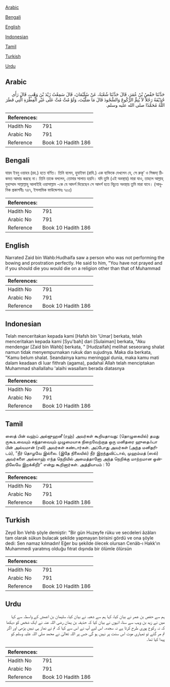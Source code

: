 [Arabic](#arabic)

[Bengali](#bengali)

[English](#english)

[Indonesian](#indonesian)

[Tamil](#tamil)

[Turkish](#turkish)

[Urdu](#urdu)

## Arabic


<div dir="rtl" lang="ar" style={{fontSize:'larger',backgroundColor:'#f8f9fa',padding:20}}>
حَدَّثَنَا حَفْصُ بْنُ عُمَرَ، قَالَ حَدَّثَنَا شُعْبَةُ، عَنْ سُلَيْمَانَ، قَالَ سَمِعْتُ زَيْدَ بْنَ وَهْبٍ، قَالَ رَأَى حُذَيْفَةُ رَجُلاً لاَ يُتِمُّ الرُّكُوعَ وَالسُّجُودَ قَالَ مَا صَلَّيْتَ، وَلَوْ مُتَّ مُتَّ عَلَى غَيْرِ الْفِطْرَةِ الَّتِي فَطَرَ اللَّهُ مُحَمَّدًا صلى الله عليه وسلم‏.‏
</div>
<div style={{backgroundColor:'#f8f9fa',padding:20, marginBottom: 10}}><table> <thead> <tr> <th>References:</th> <th></th> </tr> </thead> <tbody><tr><td>Hadith No</td><td>791</td></tr><tr><td>Arabic No</td><td>791</td></tr><tr><td>Reference</td><td>Book 10 Hadith 186</td></tr></tbody></table></div>

## Bengali


<div dir="ltr" lang="bn" style={{fontSize:'larger',backgroundColor:'#f8f9fa',padding:20}}>
যায়দ ইবনু ওয়াহব (রহ.) হতে বর্ণিত। তিনি বলেন, হুযাইফা (রাযি.) এক ব্যক্তিকে দেখলেন যে, সে রুকূ‘ ও সিজদা্ ঠিকমত আদায় করছে না। তিনি তাকে বললেন, তোমার সালাত হয়নি। যদি তুমি (এই অবস্থায়) মারা যাও, তাহলে আল্লাহ্ মুহাম্মাদ সাল্লাল্লাহু আলাইহি ওয়াসাল্লাম -কে যে আদর্শ দিয়েছেন সে আদর্শ হতে বিচ্যুত অবস্থায় তুমি মারা যাবে। (আধুনিক প্রকাশনীঃ ৭৪৭, ইসলামিক ফাউন্ডেশনঃ ৭৫৫)
</div>
<div style={{backgroundColor:'#f8f9fa',padding:20, marginBottom: 10}}><table> <thead> <tr> <th>References:</th> <th></th> </tr> </thead> <tbody><tr><td>Hadith No</td><td>791</td></tr><tr><td>Arabic No</td><td>791</td></tr><tr><td>Reference</td><td>Book 10 Hadith 186</td></tr></tbody></table></div>

## English


<div dir="ltr" lang="en" style={{fontSize:'larger',backgroundColor:'#f8f9fa',padding:20}}>
Narrated Zaid bin Wahb:Hudhaifa saw a person who was not performing the bowing and prostration perfectly. He said to him, "You have not prayed and if you should die you would die on a religion other than that of Muhammad
</div>
<div style={{backgroundColor:'#f8f9fa',padding:20, marginBottom: 10}}><table> <thead> <tr> <th>References:</th> <th></th> </tr> </thead> <tbody><tr><td>Hadith No</td><td>791</td></tr><tr><td>Arabic No</td><td>791</td></tr><tr><td>Reference</td><td>Book 10 Hadith 186</td></tr></tbody></table></div>

## Indonesian


<div dir="ltr" lang="id" style={{fontSize:'larger',backgroundColor:'#f8f9fa',padding:20}}>
Telah menceritakan kepada kami [Hafsh bin 'Umar] berkata, telah menceritakan kepada kami [Syu'bah] dari [Sulaiman] berkata, "Aku mendengar [Zaid bin Wahb] berkata, " [Hudzaifah] melihat seseorang shalat namun tidak menyempurnakan rukuk dan sujudnya. Maka dia berkata, "Kamu belum shalat. Seandainya kamu meninggal dunia, maka kamu mati dalam keadaan di luar fithrah (agama), padahal Allah telah menciptakan Muhammad shallallahu 'alaihi wasallam berada diatasnya
</div>
<div style={{backgroundColor:'#f8f9fa',padding:20, marginBottom: 10}}><table> <thead> <tr> <th>References:</th> <th></th> </tr> </thead> <tbody><tr><td>Hadith No</td><td>791</td></tr><tr><td>Arabic No</td><td>791</td></tr><tr><td>Reference</td><td>Book 10 Hadith 186</td></tr></tbody></table></div>

## Tamil


<div dir="ltr" lang="ta" style={{fontSize:'larger',backgroundColor:'#f8f9fa',padding:20}}>
ஸைத் பின் வஹ்ப் அல்ஜுஹனீ (ரஹ்) அவர்கள் கூறியதாவது: (தொழுகையில்) தமது ருகூஉவையும் சஜ்தாவையும் முழுமையாக நிறைவேற்றாத ஒரு மனிதரை ஹுதைஃபா பின் அல்யமான் (ரலி) அவர்கள் கண்டார்கள். அப்போது அவர்கள் (அந்த மனிதரிடம்), “நீர் தொழவே இல்லை. (இதே நிலையில்) நீர் இறந்துவிட்டால், முஹம்மத் (ஸல்) அவர்களை அல்லாஹ் எந்த நெறியில் அமைத்தானோ அந்த நெறிக்கு மாற்றமான ஒன்றிலேயே இறக்கிறீர்” என்று கூறினார்கள். அத்தியாயம் : 10
</div>
<div style={{backgroundColor:'#f8f9fa',padding:20, marginBottom: 10}}><table> <thead> <tr> <th>References:</th> <th></th> </tr> </thead> <tbody><tr><td>Hadith No</td><td>791</td></tr><tr><td>Arabic No</td><td>791</td></tr><tr><td>Reference</td><td>Book 10 Hadith 186</td></tr></tbody></table></div>

## Turkish


<div dir="ltr" lang="tr" style={{fontSize:'larger',backgroundColor:'#f8f9fa',padding:20}}>
Zeyd İbn Vehb şöyle demiştir: "Bir gün Huzeyfe rüku ve secdeleri âzâları tam olarak sükun bulacak şekilde yapmayan birisini gördü ve ona şöyle dedi: Sen namaz kılmadın! Eğer bu şekilde ölecek olursan Cenâb-ı Hakk'ın Muhammedi yaratmış olduğu fıtrat dışında bir ölümle ölürsün
</div>
<div style={{backgroundColor:'#f8f9fa',padding:20, marginBottom: 10}}><table> <thead> <tr> <th>References:</th> <th></th> </tr> </thead> <tbody><tr><td>Hadith No</td><td>791</td></tr><tr><td>Arabic No</td><td>791</td></tr><tr><td>Reference</td><td>Book 10 Hadith 186</td></tr></tbody></table></div>

## Urdu


<div dir="rtl" lang="ur" style={{fontSize:'larger',backgroundColor:'#f8f9fa',padding:20}}>
ہم سے حفص بن عمر نے بیان کیا، کہا ہم سے شعبہ نے بیان کیا، سلیمان بن اعمش کے واسطہ سے کہا میں نے زید بن وہب سے سنا، انہوں نے بیان کیا کہ حذیفہ بن یمان رضی اللہ عنہ نے ایک شخص کو دیکھا کہ نہ رکوع پوری طرح کرتا ہے نہ سجدہ۔ اس لیے آپ نے اس سے کہا کہ تم نے نماز ہی نہیں پڑھی اور اگر تم مر گئے تو تمہاری موت اس سنت پر نہیں ہو گی جس پر اللہ تعالیٰ نے محمد صلی اللہ علیہ وسلم کو پیدا کیا تھا۔
</div>
<div style={{backgroundColor:'#f8f9fa',padding:20, marginBottom: 10}}><table> <thead> <tr> <th>References:</th> <th></th> </tr> </thead> <tbody><tr><td>Hadith No</td><td>791</td></tr><tr><td>Arabic No</td><td>791</td></tr><tr><td>Reference</td><td>Book 10 Hadith 186</td></tr></tbody></table></div>